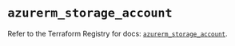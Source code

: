 # `azurerm_storage_account`

Refer to the Terraform Registry for docs: [`azurerm_storage_account`](https://registry.terraform.io/providers/hashicorp/azurerm/3.91.0/docs/resources/storage_account).
